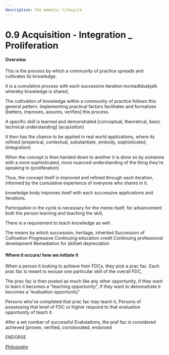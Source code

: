 ```yaml
---
description: the memetic lifecycle
---
```


# 0.9 Acquisition - Integration \_ Proliferation

#### Overview

This is the process by which a community of practice spreads and cultivates its knowledge.

It is a cumulative process with each successive iteration increadldsakjalk whereby knowledge is shared,

The cultivation of knowledge within a community of practice follows this general pattern. Implementing practical factors facilitates and formalizes \[betters, improves, assures, verifies] this process.

A specific skill is learned and demonstrated \[conceptual, theoretical, basic technical understanding] (acquisition)

It then has the chance to be applied in real world applications, where its refined \[emperical, contextual, substantiate, embody, sophisticated, (integration)

When the concept is then handed down to another it is done so by someone with a more sophisticated, more nuanced understanding of the thing they’re speaking to (proliferation)

Thus, the concept itself is improved and refined through each iteration, informed by the cumulative experience of everyone who shares in it.

knowledge body improves itself with each successive applications and iterations.

Participation in the cycle is necessary for the meme itself, for advancement both the person learning and teaching the skill,

There is a requirement to teach knowledge as well .

The means by which succession, heritage, inherited Succession of Cultivation Progressive Continuing education credit Continuing professional development Remediation for skillset depreciation

#### Where it occurs/ how we initiate it

When a person it looking to achieve their FDCs, they pick a prac fac. Each prac fac is meant to exouse one particular skill of the overall FDC,

The prac fac is then posted as much like any other opportunity, if they want to learn it becomes a “teaching opportunity”, if they want to demonstrate it becomes a “evaluation opportunity”

Persons who’ve completed that prac fac may teach it, Persons of possessing that level of FDC or higher respond to that evaluaiton opportunity of teach it.

After a set number of successful Evalutaitons, the praf fac is considered achieved \[proven, verified, corroborated, endorsed

ENDORSE

[Philosophy](../white-paper/1.0-guild/0.9-ordinal-guild/0.9-acquisition-integration-\_-proliferation/)

